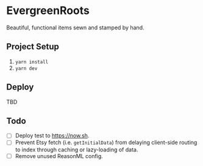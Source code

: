 # EvergreenRoots

Beautiful, functional items sewn and stamped by hand.

## Project Setup

1. `yarn install`
1. `yarn dev`

## Deploy

TBD

## Todo

* [ ] Deploy test to https://now.sh.
* [ ] Prevent Etsy fetch (i.e. `getInitialData`) from delaying client-side
      routing to index through caching or lazy-loading of data.
* [ ] Remove unused ReasonML config.
